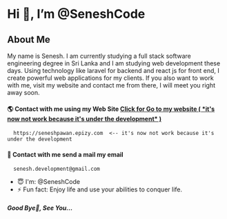 <h1>Hi 👋, I’m @SeneshCode </h1>   
<h2>About Me</h2>   

My name is Senesh. I am currently studying a full stack software engineering degree in Sri Lanka and I am studying web development these days. Using technology like laravel for backend and react js for front end, I create powerful web applications for my clients. If you also want to work with me, visit my website and contact me from there, I will meet you right away soon.

<h4>🌎 Contact with me using my Web Site <a href="https://seneshpawan.epizy.com">Click for Go to my website ( *it's now not work because it's under the development* ) </a></h4>   

```
  https://seneshpawan.epizy.com  <-- it's now not work because it's under the development
```

<h4>💬 Contact with me send a mail my email</h4>  

```
  senesh.development@gmail.com
```
   
- 😇 I'm: @SeneshCode
- ⚡ Fun fact: Enjoy life and use your abilities to conquer life.

<h5>Good Bye👋, See You...</h5>   


        
<!---
SeneshCode/SeneshCode is a ✨ special ✨ repository because its `README.md` (this file) appears on your GitHub profile.
You can click the Preview link to take a look at your changes.
--->
